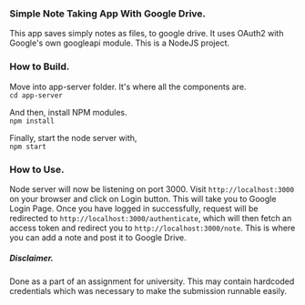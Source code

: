 ### Simple Note Taking App With Google Drive.
This app saves simply notes as files, to google drive. It uses OAuth2 with Google's own googleapi module. This is a NodeJS project.

### How to Build.
Move into app-server folder. It's where all the components are. <br>
`cd app-server`

And then, install NPM modules.<br>
`npm install`

Finally, start the node server with,<br>
`npm start`

### How to Use.
Node server will now be listening on port 3000. Visit `http://localhost:3000` on your browser and click on Login button. This will take you to Google Login Page. Once you have logged in successfully, request will be redirected to `http://localhost:3000/authenticate`, which will then fetch an access token and redirect you to `http://localhost:3000/note`. This is where you can add a note and post it to Google Drive.

##### Disclaimer.
Done as a part of an assignment for university. This may contain hardcoded credentials which was necessary to make the submission runnable easily.